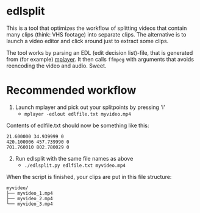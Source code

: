 # edlsplit

This is a tool that optimizes the workflow of splitting videos that contain many clips (think: VHS footage) into separate clips. The alternative is to launch a video editor and click around just to extract some clips.

The tool works by parsing an EDL (edit decision list)-file, that is generated from (for example) [mplayer](http://www.mplayerhq.hu/). It then calls `ffmpeg` with arguments that avoids reencoding the video and audio. Sweet.

# Recommended workflow

1. Launch mplayer and pick out your splitpoints by pressing 'i'
    - `mplayer -edlout edlfile.txt myvideo.mp4`

Contents of edlfile.txt should now be something like this:
```
21.600000 34.939999 0
420.100006 457.739990 0
701.760010 802.780029 0
```

2. Run edlsplit with the same file names as above
    - `./edlsplit.py edlfile.txt myvideo.mp4`

When the script is finished, your clips are put in this file structure:

```
myvideo/
├── myvideo_1.mp4
├── myvideo_2.mp4
└── myvideo_3.mp4
```

